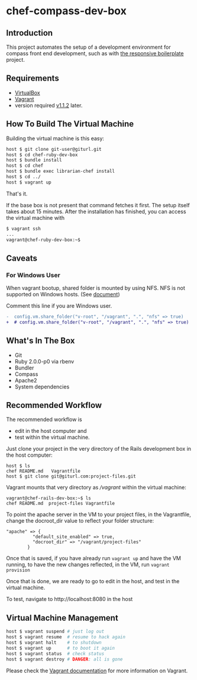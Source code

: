 # chef-compass-dev-box

## Introduction

This project automates the setup of a development environment for compass front end development, such as with [the responsive boilerplate](https://stash.hugeinc.com/projects/HT/repos/responsive-boilerplate) project.

## Requirements

* [VirtualBox](https://www.virtualbox.org)
* [Vagrant](http://vagrantup.com)
 * version required [v1.1.2](http://downloads.vagrantup.com/tags/v1.1.2) later.

## How To Build The Virtual Machine

Building the virtual machine is this easy:

```zsh
host $ git clone git-user@giturl.git
host $ cd chef-ruby-dev-box
host $ bundle install
host $ cd chef
host $ bundle exec librarian-chef install
host $ cd ../
host $ vagrant up
```

That's it.

If the base box is not present that command fetches it first. The setup itself takes about 15 minutes. After the installation has finished, you can access the virtual machine with

```zsh
$ vagrant ssh
...
vagrant@chef-ruby-dev-box:~$
```
## Caveats

### For Windows User

When vagrant bootup, shared folder is mounted by using NFS.
NFS is not supported on Windows hosts. (See [document](http://docs-v1.vagrantup.com/v1/docs/nfs.html))

Comment this line if you are Windows user.

```diff
-  config.vm.share_folder("v-root", "/vagrant", ".", "nfs" => true)
+  # config.vm.share_folder("v-root", "/vagrant", ".", "nfs" => true)
```

## What's In The Box

* Git
* Ruby 2.0.0-p0 via rbenv
* Bundler
* Compass
* Apache2
* System dependencies

## Recommended Workflow

The recommended workflow is

* edit in the host computer and
* test within the virtual machine.

Just clone your project in the very directory of the Rails development box in the host computer:

```
host $ ls
chef README.md   Vagrantfile
host $ git clone git@giturl.com:project-files.git
```

Vagrant mounts that very directory as _/vagrant_ within the virtual machine:

```
vagrant@chef-rails-dev-box:~$ ls
chef README.md  project-files Vagrantfile
```

To point the apache server in the VM to your project files, in the Vagrantfile, change the docroot_dir value to reflect your folder structure:

```
"apache" => {
          "default_site_enabled" => true,
          "docroot_dir" => "/vagrant/project-files"
        }
```

Once that is saved, if you have already run `vagrant up` and have the VM running, to have the new changes reflected, in the VM, run `vagrant provision`

Once that is done, we are ready to go to edit in the host, and test in the virtual machine.  

To test, navigate to http://localhost:8080 in the host

## Virtual Machine Management

```zsh
host $ vagrant suspend # just log out
host $ vagrant resume  # resume to hack again
host $ vagrant halt    # to shutdown
host $ vagrant up      # to boot it again
host $ vagrant status  # check status
host $ vagrant destroy # DANGER: all is gone
```

Please check the [Vagrant documentation](http://vagrantup.com/v1/docs/index.html) for more information on Vagrant.

